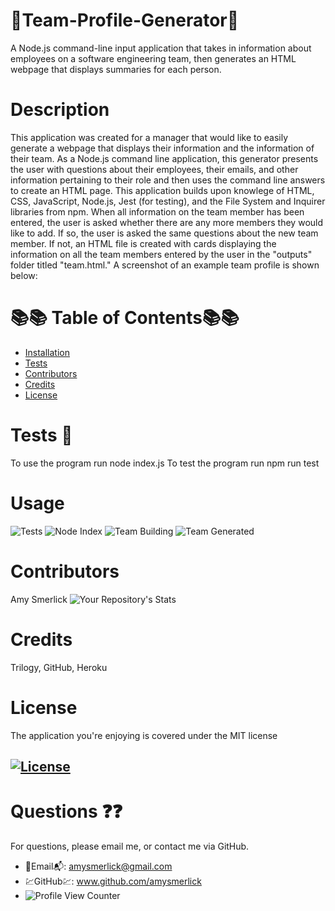 # 🌺Team-Profile-Generator🌺

A Node.js command-line input application that takes in information about employees on a software engineering team, then generates an HTML webpage that displays summaries for each person.

# Description

This application was created for a manager that would like to easily generate a webpage that displays their information and the information of their team. As a Node.js command line application, this generator presents the user with questions about their employees, their emails, and other information pertaining to their role and then uses the command line answers to create an HTML page. This application builds upon knowlege of HTML, CSS, JavaScript, Node.js, Jest (for testing), and the File System and Inquirer libraries from npm. When all information on the team member has been entered, the user is asked whether there are any more members they would like to add. If so, the user is asked the same questions about the new team member. If not, an HTML file is created with cards displaying the information on all the team members entered by the user in the "outputs" folder titled "team.html." A screenshot of an example team profile is shown below:

# 📚📚 Table of Contents📚📚

- [Installation](#installation)
- [Tests](#tests)
- [Contributors](#contributors)
- [Credits](#credits)
- [License](#license)

# Tests 👀

To use the program run
node index.js
To test the program run
npm run test

# Usage
![Tests](https://user-images.githubusercontent.com/77814900/128057547-ac3b9886-60a2-4c17-bde3-beabbe4576c1.png)
![Node Index](https://user-images.githubusercontent.com/77814900/128057704-db91613f-6d75-4b3b-a65d-8b201f6f5037.png)
![Team Building](https://user-images.githubusercontent.com/77814900/128058613-76bfca31-80f9-4c81-85a2-26707bd19b0f.png)
![Team Generated](https://user-images.githubusercontent.com/77814900/128058478-34eb8b1e-0320-4c11-819e-c02a5fe1d923.png)




# Contributors

Amy Smerlick
![Your Repository's Stats](https://github-readme-stats.vercel.app/api/top-langs/?username=amysmerlick&theme=blue-green)

# Credits

Trilogy, GitHub, Heroku

# License

The application you're enjoying is covered under the MIT license

## [![License](https://img.shields.io/badge/License-MIT%202.0-blue.svg)](https://opensource.org/licenses/MIT)

# Questions ❓❓

For questions, please email me, or contact me via GitHub.

- 📧Email📬: amysmerlick@gmail.com
- 💹GitHub💹: www.github.com/amysmerlick
- ![Profile View Counter](https://komarev.com/ghpvc/?username=amysmerlick)
